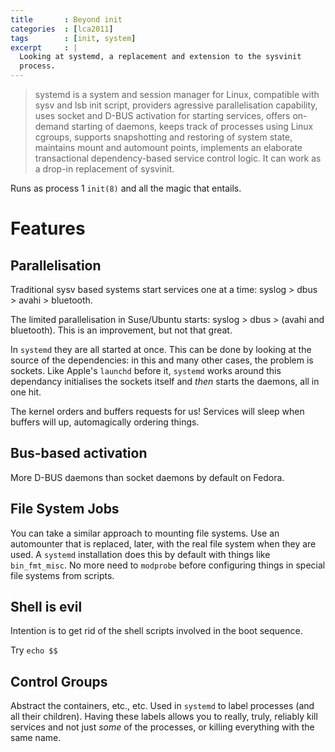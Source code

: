 ```yaml
---
title       : Beyond init
categories  : [lca2011]
tags        : [init, system]
excerpt     : |
  Looking at systemd, a replacement and extension to the sysvinit 
  process.
---
```


> systemd is a system and session manager for Linux, compatible with
> sysv and lsb init script, providers agressive parallelisation
> capability, uses socket and D-BUS activation for starting services,
> offers on-demand starting of daemons, keeps track of processes
> using Linux cgroups, supports snapshotting and restoring of system
> state, maintains mount and automount points, implements an elaborate
> transactional dependency-based service control logic. It can work as a
> drop-in replacement of sysvinit.

Runs as process 1 `init(8)` and all the magic that entails.

Features
========

Parallelisation
---------------

Traditional sysv based systems start services one at a time: syslog > dbus >
avahi > bluetooth.

The limited parallelisation in Suse/Ubuntu starts: syslog > dbus > (avahi and
bluetooth). This is an improvement, but not that great.

In `systemd` they are all started at once. This can be done by looking at the
source of the dependencies: in this and many other cases, the problem is
sockets. Like Apple's `launchd` before it, `systemd` works around this
dependancy initialises the sockets itself and *then* starts the daemons, all
in one hit.

The kernel orders and buffers requests for us! Services will sleep when
buffers will up, automagically ordering things.

Bus-based activation
--------------------

More D-BUS daemons than socket daemons by default on Fedora.

File System Jobs
----------------

You can take a similar approach to mounting file systems. Use an automounter
that is replaced, later, with the real file system when they are used. A
`systemd` installation does this by default with things like `bin_fmt_misc`.
No more need to `modprobe` before configuring things in special file systems
from scripts.

Shell is evil
-------------

Intention is to get rid of the shell scripts involved in the boot sequence.

Try `echo $$`

Control Groups
--------------

Abstract the containers, etc., etc. Used in `systemd` to label processes (and
all their children). Having these labels allows you to really, truly, reliably
kill services and not just *some* of the processes, or killing everything with
the same name.


